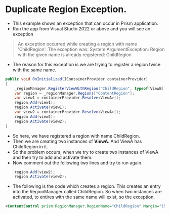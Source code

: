# Duplicate Region Exception.

- This example shows an exception that can occur in Prism application.
- Run the app from Visual Studio 2022 or above and you will see an exception 

> An exception occurred while creating a region with name 'ChildRegion'. The exception was: System.ArgumentException: Region with the given name is already registered: ChildRegion

- The reason for this exception is we are trying to register a region twice with the same name.

```cs
public void OnInitialized(IContainerProvider containerProvider)
{
    _regionManager.RegisterViewWithRegion("ChildRegion", typeof(ViewB));
    var region = _regionManager.Regions["ContentRegion"];
    var view1 = containerProvider.Resolve<ViewA>();
    region.Add(view1);
    region.Activate(view1);
    var view2 = containerProvider.Resolve<ViewA>();
    region.Add(view2);
    region.Activate(view2);
}
```

- So here, we have registered a region with name ChildRegion. 
- Then we are creating two instances of **ViewA**. And ViewA has ChildRegion in it. 
- So the problem occurs, when we try to create two instances of ViewA and then try to add and activate them.
- Now comment out the following two lines and try to run again.

```cs
    region.Add(view2);
    region.Activate(view2);
```
- The following is the code which creates a region. This creates an entry into the RegionManager called ChildRegion. So when two instances are activated, to entires with the same name will exist, so the exception.
```xml
<ContentControl prism:RegionManager.RegionName="ChildRegion" Margin="15" />
```
